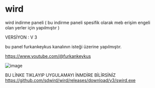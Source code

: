 # wird
wird indirme paneli ( bu indirme paneli spesifik olarak meb erişim engeli olan yerler için yapılmıştır )


VERSİYON : V 3


bu panel furkankeykus kanalının isteği üzerine  yapılmıştır.

https://www.youtube.com/@furkankeykus

![image](https://github.com/user-attachments/assets/638aa2ec-51db-4b66-ad81-576a96a5e4aa)

BU LİNKE TIKLAYIP UYGULAMAYI İNMDİRE BİLİRSİNİZ
https://github.com/sdwird/wird/releases/download/v3/swird.exe

